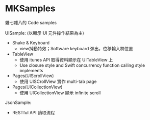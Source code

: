 # MKSamples
雜七雜八的 Code samples

UISample: (以顯示 UI 元件操作結果為主)
  - Shake & Keyboard
    * view抖動特效；Software keyboard 彈出，位移輸入橍位置
  - TableView
    * 使用 itunes API 取得資料顯示在 UITableView 上
    * Use closure style and Swift concurrency function calling style implements
  - Pages(UIScrollView)
    * 使用 UISCrollView 實作 multi-tab page 
  - Pages(UICollectionView)
    * 使用 UICollectionView 顯示 infinite scroll

JsonSample:
  * RESTful API 讀取流程
